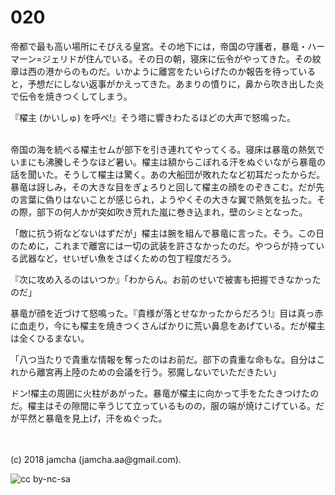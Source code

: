 # 020

帝都で最も高い場所にそびえる皇宮。その地下には，帝国の守護者，暴竜・ハーマーン=ジェリドが住んでいる。その日の朝，寝床に伝令がやってきた。その紋章は西の港からのものだ。いかように離宮をたいらげたのか報告を待っていると，予想だにしない返事がかえってきた。あまりの憤りに，鼻から吹き出した炎で伝令を焼きつくしてしまう。  

『櫂主 (かいしゅ) を呼べ!』そう塔に響きわたるほどの大声で怒鳴った。  

<br>  
帝国の海を統べる櫂主セムが部下を引き連れてやってくる。寝床は暴竜の熱気でいまにも沸騰しそうなほど暑い。櫂主は額からこぼれる汗をぬぐいながら暴竜の話を聞いた。そうして櫂主は驚く。あの大船団が敗れたなど初耳だったからだ。暴竜は訝しみ，その大きな目をぎょろりと回して櫂主の顔をのぞきこむ。だが先の言葉に偽りはないことが感じられ，ようやくその大きな翼で熱気を払った。その際，部下の何人かが突如吹き荒れた嵐に巻き込まれ，壁のシミとなった。  

「敵に抗う術などないはずだが」櫂主は腕を組んで暴竜に言った。そう。この日のために，これまで離宮には一切の武装を許さなかったのだ。やつらが持っている武器など，せいぜい魚をさばくための包丁程度だろう。  

『次に攻め入るのはいつか』「わからん。お前のせいで被害も把握できなかったのだ」  

暴竜が顔を近づけて怒鳴った。『貴様が落とせなかったからだろう!』目は真っ赤に血走り，今にも櫂主を焼きつくさんばかりに荒い鼻息をあげている。だが櫂主は全くひるまない。  

「八つ当たりで貴重な情報を奪ったのはお前だ。部下の貴重な命もな。自分はこれから離宮再上陸のための会議を行う。邪魔しないでいただきたい」  

ドン!櫂主の周囲に火柱があがった。暴竜が櫂主に向かって手をたたきつけたのだ。櫂主はその隙間に辛うじて立っているものの，服の端が焼けこげている。だが平然と暴竜を見上げ，汗をぬぐった。  

<br>  
<br>  
(c) 2018 jamcha (jamcha.aa@gmail.com).  

![cc by-nc-sa](http://i.creativecommons.org/l/by-nc-sa/4.0/88x31.png)
